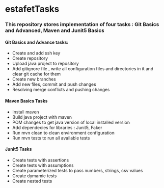 # estafetTasks

### This repository stores implementation of four tasks : Git Basics and Advanced, Maven and Junit5 Basics

#### Git Basics and Advance tasks: 
- Create and add ssh key
- Create repository
- Upload java project to repository
- Add gitignore file , write all configuration files and directories in it and clear git cache for them 
- Create new branches
- Add new files, commit and push changes
- Resolving merge conflicts and pushing changes

#### Maven Basics Tasks
- Install maven
- Build java project with maven
- POM changes to get java version of local installed version
- Add dependecies for libraries : Junit5, Faker
- Run mvn clean to clean environment configuration
- Run mvn tests to run all available tests

#### Junit5 Tasks
- Create tests with assertions
- Create tests with assumptions
- Create parameterized tests to pass numbers, strings, csv values
- Create dymamic tests
- Create nested tests

  
